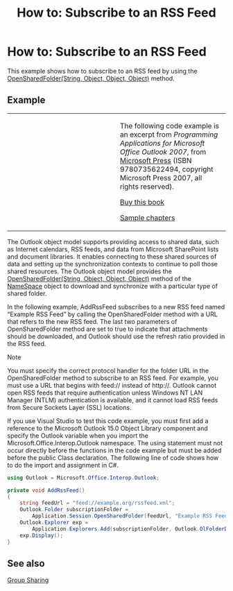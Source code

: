 ﻿---
title: 'How to: Subscribe to an RSS Feed'
TOCTitle: 'How to: Subscribe to an RSS Feed'
ms:assetid: 7ecefbcd-1a34-48e8-afac-7d54e79fd159
ms:mtpsurl: https://msdn.microsoft.com/en-us/library/Ff424473(v=office.15)
ms:contentKeyID: 55119852
ms.date: 07/24/2014
mtps_version: v=office.15
dev_langs:
- csharp
---

# How to: Subscribe to an RSS Feed

This example shows how to subscribe to an RSS feed by using the [OpenSharedFolder(String, Object, Object, Object)](https://msdn.microsoft.com/en-us/library/bb610157\(v=office.15\)) method.

## Example

<table>
<colgroup>
<col style="width: 50%" />
<col style="width: 50%" />
</colgroup>
<tbody>
<tr class="odd">
<td><p></p></td>
<td><p>The following code example is an excerpt from <em>Programming Applications for Microsoft Office Outlook 2007</em>, from <a href="http://www.microsoft.com/learning/books/default.mspx">Microsoft Press</a> (ISBN 9780735622494, copyright Microsoft Press 2007, all rights reserved).</p>
<p><a href="http://www.amazon.com/gp/product/0735622493?ie=utf8%26tag=msmsdn-20%26linkcode=as2%26camp=1789%26creative=9325%26creativeasin=0735622493">Buy this book</a></p>
<p><a href="https://msdn.microsoft.com/en-us/library/cc513844(v=office.15)">Sample chapters</a></p></td>
</tr>
</tbody>
</table>


The Outlook object model supports providing access to shared data, such as Internet calendars, RSS feeds, and data from Microsoft SharePoint lists and document libraries. It enables connecting to these shared sources of data and setting up the synchronization contexts to continue to poll those shared resources. The Outlook object model provides the [OpenSharedFolder(String, Object, Object, Object)](https://msdn.microsoft.com/en-us/library/bb610157\(v=office.15\)) method of the [NameSpace](https://msdn.microsoft.com/en-us/library/bb645857\(v=office.15\)) object to download and synchronize with a particular type of shared folder.

In the following example, AddRssFeed subscribes to a new RSS feed named “Example RSS Feed” by calling the OpenSharedFolder method with a URL that refers to the new RSS feed. The last two parameters of OpenSharedFolder method are set to true to indicate that attachments should be downloaded, and Outlook should use the refresh ratio provided in the RSS feed.


> [!NOTE]
> <P>You must specify the correct protocol handler for the folder URL in the OpenSharedFolder method to subscribe to an RSS feed. For example, you must use a URL that begins with feed:// instead of http://. Outlook cannot open RSS feeds that require authentication unless Windows NT LAN Manager (NTLM) authentication is available, and it cannot load RSS feeds from Secure Sockets Layer (SSL) locations.</P>



If you use Visual Studio to test this code example, you must first add a reference to the Microsoft Outlook 15.0 Object Library component and specify the Outlook variable when you import the Microsoft.Office.Interop.Outlook namespace. The using statement must not occur directly before the functions in the code example but must be added before the public Class declaration. The following line of code shows how to do the import and assignment in C\#.

``` csharp
using Outlook = Microsoft.Office.Interop.Outlook;
```

``` csharp
private void AddRssFeed()
{
    string feedUrl = "feed://example.org/rssfeed.xml";
    Outlook.Folder subscriptionFolder =
        Application.Session.OpenSharedFolder(feedUrl, "Example RSS Feed", true, true) as Outlook.Folder;
    Outlook.Explorer exp =
        Application.Explorers.Add(subscriptionFolder, Outlook.OlFolderDisplayMode.olFolderDisplayNormal);
    exp.Display();
}
```

## See also



[Group Sharing](group-sharing.md)

